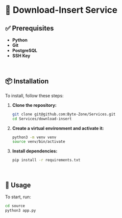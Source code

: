 # 🚀 Download-Insert Service


## ✅ Prerequisites
- **Python**
- **Git**
- **PostgreSQL**
- **SSH Key**
<br>

## 📦 Installation
To install, follow these steps:

1. **Clone the repository:**
   ```sh
   git clone git@github.com:Byte-Zone/Services.git
   cd Services/download-insert
   ```
2. **Create a virtual environment and activate it:**
   ```sh
   python3 -m venv venv
   source venv/bin/activate
   ```
3. **Install dependencies:**
   ```sh
   pip install -r requirements.txt
   ```
<br>

## 🚀 Usage
To start, run:
```sh
cd source
python3 app.py
```
<br> 